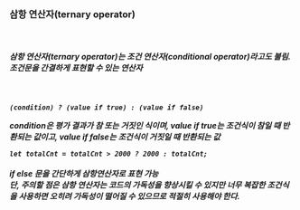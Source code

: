 <h3>삼항 연산자(ternary operator)</h3>
<br>
<h5>삼항 연산자(ternary operator)는 조건 연산자(conditional operator)라고도 불림. 조건문을 간결하게 표현할 수 있는 연산자<h5>
<br>

`(condition) ? (value if true) : (value if false)`

condition은 평가 결과가 참 또는 거짓인 식이며, value if true는 조건식이 참일 때 반환되는 값이고, value if false는 조건식이 거짓일 때 반환되는 값<Br>

`let totalCnt = totalCnt > 2000 ? 2000 : totalCnt;`
<br>
<br>
if else 문을 간단하게 삼항연산자로 표현 가능
<br>
단, 주의할 점은 삼항 연산자는 코드의 가독성을 향상시킬 수 있지만 너무 복잡한 조건식을 사용하면 오히려 가독성이 떨어질 수 있으므로 적절히 사용해야 한다.



